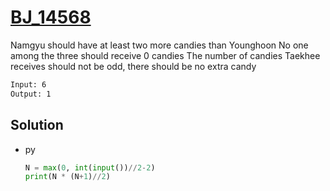 # [BJ_14568](https://acmicpc.net/problem/14568)

Namgyu should have at least two more candies than Younghoon
No one among the three should receive 0 candies
The number of candies Taekhee receives should not be odd, there should be no extra candy

```txt
Input: 6
Output: 1
```

## Solution

* py

  ```py
  N = max(0, int(input())//2-2)
  print(N * (N+1)//2)
  ```
